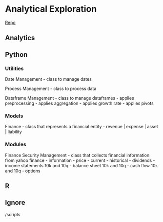 # Analytical Exploration
[Repo]("https://github.com/gitsil10/analytical-explorations.git")


## Analytics


## Python

### Utilities
Date Management
    - class to manage dates

Process Management
    - class to process data

Dataframe Management
    - class to manage dataframes
        - applies preprocessing
        - applies aggregation
        - applies growth rate
        - applies pivots


### Models
Finance
    - class that represents a financial entity
        - revenue | expense | asset | liability


### Modules
Finance Security Management
    - class that collects financial information from yahoo finance
        - information
        - price
            - current
            - historical
        - dividends
        - income statements 10k and 10q
        - balance sheet 10k and 10q
        - cash flow 10k and 10q
        - options


## R


## Ignore
/scripts


